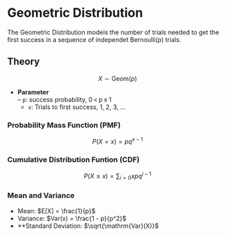 # Geometric Distribution

The Geometric Distribution models the number of trials needed to get the first success in a sequence of independet Bernoulli(p) trials.

## Theory

$$X \sim \mathrm{Geom}(p)$$

- **Parameter**  
  – `p`: success probability, 0 < p ≤ 1
  - `x`: Trials to first success, 1, 2, 3, ...

### Probability Mass Function (PMF)

$$P(X = x) = pq^{x-1}$$


### Cumulative Distribution Funtion (CDF)

$$P(X \le x) = \sum_{i = 0}{x} pq^{i-1}$$

### Mean and Variance

- Mean: $E[X] = \frac{1}{p}$
- Variance: $Var(x) = \frac{1 - p}{p^2}$
- **Standard Deviation: $\sqrt{\mathrm{Var}(X)}$
